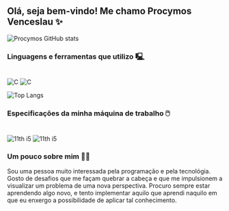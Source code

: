 ## Olá, seja bem-vindo! Me chamo Procymos Venceslau ✨
![Procymos GitHub stats](https://github-readme-stats.vercel.app/api?username=procymos&show_icons=true&theme=dracula)

### Linguagens e ferramentas que utilizo 🖳

<div style="display: inline-block"><br>
  <img align="center" alt="C" src="https://img.shields.io/badge/C-00599C?style=for-the-badge&logo=c&logoColor=white">
  <img align="center" alt="C" src="https://img.shields.io/badge/Python-3776AB?style=for-the-badge&logo=python&logoColor=white">
</div><br>

![Top Langs](https://github-readme-stats.vercel.app/api/top-langs/?username=procymos&hide_progress=true)

### Especificações da minha máquina de trabalho 🖱️

<div style="display: inline-block"><br>
  <img align="center" alt="11th i5" src="https://img.shields.io/badge/Intel-Core_i5_11th-0071C5?style=for-the-badge&logo=intel&logoColor=white">
  <img align="center" alt="11th i5" src="https://img.shields.io/badge/Windows-Latitude_7420-0078D6?style=for-the-badge&logo=windows&logoColor=white">
</div>

### Um pouco sobre mim 👨‍💻

Sou uma pessoa muito interessada pela programação e pela tecnológia. Gosto de desafios que me façam quebrar a cabeça e que me impulsionem a visualizar um problema de uma nova perspectiva. Procuro sempre estar aprendendo algo novo, e tento implementar aquilo que aprendi naquilo em que eu enxergo a possibilidade de aplicar tal conhecimento.
